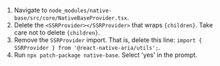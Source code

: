 1. Navigate to `node_modules/native-base/src/core/NativeBaseProvider.tsx`.
2. Delete the `<SSRProvider></SSRProvider>` that wraps `{children}`. Take care not to delete `{children}`.
3. Remove the `SSRProvider` import. That is, delete this line: `import { SSRProvider } from '@react-native-aria/utils';`.
4. Run `npx patch-package native-base`. Select 'yes' in the prompt.